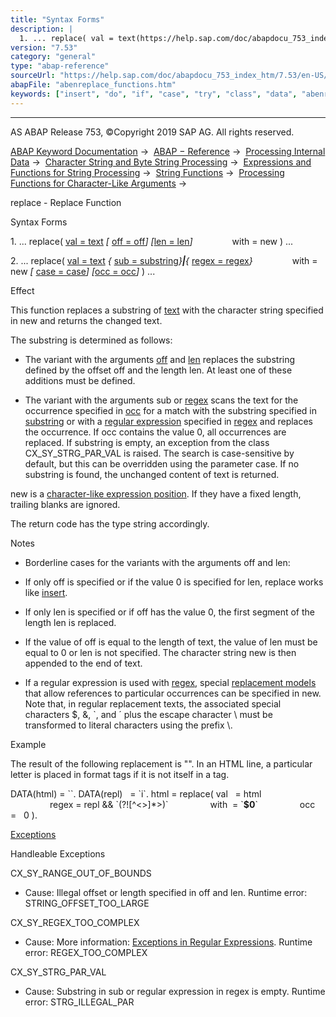 ```yaml
---
title: "Syntax Forms"
description: |
  1. ... replace( val = text(https://help.sap.com/doc/abapdocu_753_index_htm/7.53/en-US/abenstring_functions_val.htm)  off = off(https://help.sap.com/doc/abapdocu_753_index_htm/7.53/en-US/abenstring_functions_off_len.htm) len = len(https://help.sap.com/doc/abapdocu_753_index_htm/7.5
version: "7.53"
category: "general"
type: "abap-reference"
sourceUrl: "https://help.sap.com/doc/abapdocu_753_index_htm/7.53/en-US/abenreplace_functions.htm"
abapFile: "abenreplace_functions.htm"
keywords: ["insert", "do", "if", "case", "try", "class", "data", "abenreplace", "functions"]
---
```


* * *

AS ABAP Release 753, ©Copyright 2019 SAP AG. All rights reserved.

[ABAP Keyword Documentation](https://help.sap.com/doc/abapdocu_753_index_htm/7.53/en-US/abenabap.htm) →  [ABAP − Reference](https://help.sap.com/doc/abapdocu_753_index_htm/7.53/en-US/abenabap_reference.htm) →  [Processing Internal Data](https://help.sap.com/doc/abapdocu_753_index_htm/7.53/en-US/abenabap_data_working.htm) →  [Character String and Byte String Processing](https://help.sap.com/doc/abapdocu_753_index_htm/7.53/en-US/abenabap_data_string.htm) →  [Expressions and Functions for String Processing](https://help.sap.com/doc/abapdocu_753_index_htm/7.53/en-US/abenstring_processing_expr_func.htm) →  [String Functions](https://help.sap.com/doc/abapdocu_753_index_htm/7.53/en-US/abenstring_functions.htm) →  [Processing Functions for Character-Like Arguments](https://help.sap.com/doc/abapdocu_753_index_htm/7.53/en-US/abenprocess_functions.htm) → 

replace - Replace Function

Syntax Forms

1\. ... replace( [val = text](https://help.sap.com/doc/abapdocu_753_index_htm/7.53/en-US/abenstring_functions_val.htm) *\[* [off = off](https://help.sap.com/doc/abapdocu_753_index_htm/7.53/en-US/abenstring_functions_off_len.htm)*\]* *\[*[len = len](https://help.sap.com/doc/abapdocu_753_index_htm/7.53/en-US/abenstring_functions_off_len.htm)*\]*
               with = new ) ...

2\. ... replace( [val = text](https://help.sap.com/doc/abapdocu_753_index_htm/7.53/en-US/abenstring_functions_val.htm) *{* [sub = substring](https://help.sap.com/doc/abapdocu_753_index_htm/7.53/en-US/abenstring_functions_sub.htm)*}**|**{* [regex = regex](https://help.sap.com/doc/abapdocu_753_index_htm/7.53/en-US/abenstring_functions_regex.htm)*}*
               with = new *\[* [case = case](https://help.sap.com/doc/abapdocu_753_index_htm/7.53/en-US/abenstring_functions_case.htm)*\]* *\[*[occ = occ](https://help.sap.com/doc/abapdocu_753_index_htm/7.53/en-US/abenstring_functions_occ.htm)*\]* ) ...

Effect

This function replaces a substring of [text](https://help.sap.com/doc/abapdocu_753_index_htm/7.53/en-US/abenstring_functions_val.htm) with the character string specified in new and returns the changed text.

The substring is determined as follows:

-   The variant with the arguments [off](https://help.sap.com/doc/abapdocu_753_index_htm/7.53/en-US/abenstring_functions_off_len.htm) and [len](https://help.sap.com/doc/abapdocu_753_index_htm/7.53/en-US/abenstring_functions_off_len.htm) replaces the substring defined by the offset off and the length len. At least one of these additions must be defined.

-   The variant with the arguments sub or [regex](https://help.sap.com/doc/abapdocu_753_index_htm/7.53/en-US/abenstring_functions_regex.htm) scans the text for the occurrence specified in [occ](https://help.sap.com/doc/abapdocu_753_index_htm/7.53/en-US/abenstring_functions_occ.htm) for a match with the substring specified in [substring](https://help.sap.com/doc/abapdocu_753_index_htm/7.53/en-US/abenstring_functions_sub.htm) or with a [regular expression](https://help.sap.com/doc/abapdocu_753_index_htm/7.53/en-US/abenregex_syntax.htm) specified in [regex](https://help.sap.com/doc/abapdocu_753_index_htm/7.53/en-US/abenstring_functions_regex.htm) and replaces the occurrence. If occ contains the value 0, all occurrences are replaced. If substring is empty, an exception from the class CX\_SY\_STRG\_PAR\_VAL is raised. The search is case-sensitive by default, but this can be overridden using the parameter case. If no substring is found, the unchanged content of text is returned.

new is a [character-like expression position](https://help.sap.com/doc/abapdocu_753_index_htm/7.53/en-US/abencharlike_expr_position_glosry.htm "Glossary Entry"). If they have a fixed length, trailing blanks are ignored.

The return code has the type string accordingly.

Notes

-   Borderline cases for the variants with the arguments off and len:

-   If only off is specified or if the value 0 is specified for len, replace works like [insert](https://help.sap.com/doc/abapdocu_753_index_htm/7.53/en-US/abeninsert_functions.htm).

-   If only len is specified or if off has the value 0, the first segment of the length len is replaced.

-   If the value of off is equal to the length of text, the value of len must be equal to 0 or len is not specified. The character string new is then appended to the end of text.

-   If a regular expression is used with [regex](https://help.sap.com/doc/abapdocu_753_index_htm/7.53/en-US/abenstring_functions_regex.htm), special [replacement models](https://help.sap.com/doc/abapdocu_753_index_htm/7.53/en-US/abenregex_replace.htm) that allow references to particular occurrences can be specified in new. Note that, in regular replacement texts, the associated special characters $, &, \`, and ´ plus the escape character \\ must be transformed to literal characters using the prefix \\.

Example

The result of the following replacement is "<title>Th<b>i</b>s <b>i</b>s the <i> T<b>i</b>tle</i> </title>". In an HTML line, a particular letter is placed in format tags if it is not itself in a tag.

DATA(html) = \`<title>This is the <i>Title</i></title>\`.
DATA(repl)   = \`i\`.
html = replace( val   = html
                regex = repl && \`(?!\[^<>\]\*>)\`
                with  = \`<b>$0</b>\`
                occ   =   0 ).

[Exceptions](https://help.sap.com/doc/abapdocu_753_index_htm/7.53/en-US/abenabap_language_exceptions.htm)

Handleable Exceptions

CX\_SY\_RANGE\_OUT\_OF\_BOUNDS

-   Cause: Illegal offset or length specified in off and len.
    Runtime error: STRING\_OFFSET\_TOO\_LARGE
    

CX\_SY\_REGEX\_TOO\_COMPLEX

-   Cause: More information: [Exceptions in Regular Expressions](https://help.sap.com/doc/abapdocu_753_index_htm/7.53/en-US/abenregex_exceptions.htm).
    Runtime error: REGEX\_TOO\_COMPLEX
    

CX\_SY\_STRG\_PAR\_VAL

-   Cause: Substring in sub or regular expression in regex is empty.
    Runtime error: STRG\_ILLEGAL\_PAR